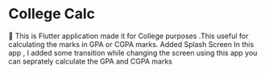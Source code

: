 # College Calc

👋 This is Flutter application made it for College purposes .This useful for calculating the marks in GPA or CGPA marks. 
Added Splash Screen
In this app , I added some transition while changing the screen 
using this app you can seprately calculate the GPA and CGPA marks

